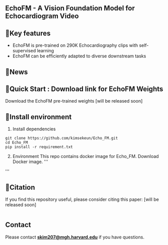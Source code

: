 ## EchoFM - A Vision Foundation Model for Echocardiogram Video

## 📝Key features

- EchoFM is pre-trained on 290K Echocardiography clips with self-supervised learning
- EchoFM can be efficiently adapted to diverse downstream tasks

## 🎉News

## 🌱Quick Start : Download link for EchoFM Weights

Download the EchoFM pre-trained weights [will be released soon]

## 🔧Install environment

1. Install dependencies

```
git clone https://github.com/kimsekeun/Echo_FM.git
cd Echo_FM
pip install -r requirement.txt
```


2. Environment
This repo contains docker image for Echo_FM. Download Docker image.
'''

'''
## 📃Citation

If you find this repository useful, please consider citing this paper: [will be released soon]
```

```

## Contact

Please contact 	**skim207@mgh.harvard.edu** if you have questions.
